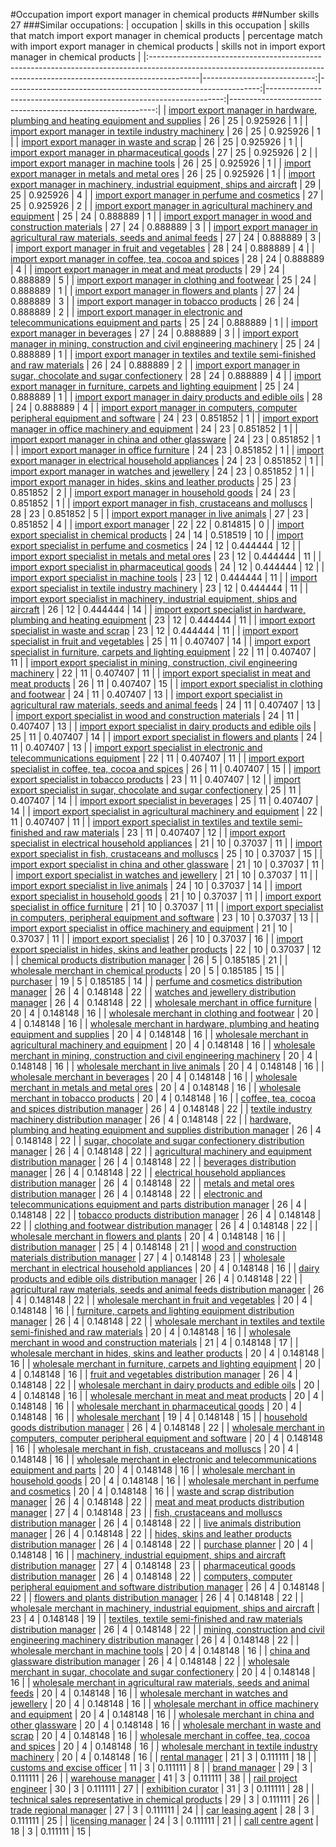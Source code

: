 #Occupation import export manager in chemical products
##Number skills 27
###Similar occupations:
| occupation                                                                                                                                                              |   skills in this occupation |   skills that match import export manager in chemical products |   percentage match with import export manager in chemical products |   skills not in import export manager in chemical products |
|:------------------------------------------------------------------------------------------------------------------------------------------------------------------------|----------------------------:|---------------------------------------------------------------:|-------------------------------------------------------------------:|-----------------------------------------------------------:|
| [import export manager in hardware, plumbing and heating equipment and supplies](import_export_manager_in_hardware,_plumbing_and_heating_equipment_and_supplies.md)     |                          26 |                                                             25 |                                                           0.925926 |                                                          1 |
| [import export manager in textile industry machinery](import_export_manager_in_textile_industry_machinery.md)                                                           |                          26 |                                                             25 |                                                           0.925926 |                                                          1 |
| [import export manager in waste and scrap](import_export_manager_in_waste_and_scrap.md)                                                                                 |                          26 |                                                             25 |                                                           0.925926 |                                                          1 |
| [import export manager in pharmaceutical goods](import_export_manager_in_pharmaceutical_goods.md)                                                                       |                          27 |                                                             25 |                                                           0.925926 |                                                          2 |
| [import export manager in machine tools](import_export_manager_in_machine_tools.md)                                                                                     |                          26 |                                                             25 |                                                           0.925926 |                                                          1 |
| [import export manager in metals and metal ores](import_export_manager_in_metals_and_metal_ores.md)                                                                     |                          26 |                                                             25 |                                                           0.925926 |                                                          1 |
| [import export manager in machinery, industrial equipment, ships and aircraft](import_export_manager_in_machinery,_industrial_equipment,_ships_and_aircraft.md)         |                          29 |                                                             25 |                                                           0.925926 |                                                          4 |
| [import export manager in perfume and cosmetics](import_export_manager_in_perfume_and_cosmetics.md)                                                                     |                          27 |                                                             25 |                                                           0.925926 |                                                          2 |
| [import export manager in agricultural machinery and equipment](import_export_manager_in_agricultural_machinery_and_equipment.md)                                       |                          25 |                                                             24 |                                                           0.888889 |                                                          1 |
| [import export manager in wood and construction materials](import_export_manager_in_wood_and_construction_materials.md)                                                 |                          27 |                                                             24 |                                                           0.888889 |                                                          3 |
| [import export manager in agricultural raw materials, seeds and animal feeds](import_export_manager_in_agricultural_raw_materials,_seeds_and_animal_feeds.md)           |                          27 |                                                             24 |                                                           0.888889 |                                                          3 |
| [import export manager in fruit and vegetables](import_export_manager_in_fruit_and_vegetables.md)                                                                       |                          28 |                                                             24 |                                                           0.888889 |                                                          4 |
| [import export manager in coffee, tea, cocoa and spices](import_export_manager_in_coffee,_tea,_cocoa_and_spices.md)                                                     |                          28 |                                                             24 |                                                           0.888889 |                                                          4 |
| [import export manager in meat and meat products](import_export_manager_in_meat_and_meat_products.md)                                                                   |                          29 |                                                             24 |                                                           0.888889 |                                                          5 |
| [import export manager in clothing and footwear](import_export_manager_in_clothing_and_footwear.md)                                                                     |                          25 |                                                             24 |                                                           0.888889 |                                                          1 |
| [import export manager in flowers and plants](import_export_manager_in_flowers_and_plants.md)                                                                           |                          27 |                                                             24 |                                                           0.888889 |                                                          3 |
| [import export manager in tobacco products](import_export_manager_in_tobacco_products.md)                                                                               |                          26 |                                                             24 |                                                           0.888889 |                                                          2 |
| [import export manager in electronic and telecommunications equipment and parts](import_export_manager_in_electronic_and_telecommunications_equipment_and_parts.md)     |                          25 |                                                             24 |                                                           0.888889 |                                                          1 |
| [import export manager in beverages](import_export_manager_in_beverages.md)                                                                                             |                          27 |                                                             24 |                                                           0.888889 |                                                          3 |
| [import export manager in mining, construction and civil engineering machinery](import_export_manager_in_mining,_construction_and_civil_engineering_machinery.md)       |                          25 |                                                             24 |                                                           0.888889 |                                                          1 |
| [import export manager in textiles and textile semi-finished and raw materials](import_export_manager_in_textiles_and_textile_semi-finished_and_raw_materials.md)       |                          26 |                                                             24 |                                                           0.888889 |                                                          2 |
| [import export manager in sugar, chocolate and sugar confectionery](import_export_manager_in_sugar,_chocolate_and_sugar_confectionery.md)                               |                          28 |                                                             24 |                                                           0.888889 |                                                          4 |
| [import export manager in furniture, carpets and lighting equipment](import_export_manager_in_furniture,_carpets_and_lighting_equipment.md)                             |                          25 |                                                             24 |                                                           0.888889 |                                                          1 |
| [import export manager in dairy products and edible oils](import_export_manager_in_dairy_products_and_edible_oils.md)                                                   |                          28 |                                                             24 |                                                           0.888889 |                                                          4 |
| [import export manager in computers, computer peripheral equipment and software](import_export_manager_in_computers,_computer_peripheral_equipment_and_software.md)     |                          24 |                                                             23 |                                                           0.851852 |                                                          1 |
| [import export manager in office machinery and equipment](import_export_manager_in_office_machinery_and_equipment.md)                                                   |                          24 |                                                             23 |                                                           0.851852 |                                                          1 |
| [import export manager in china and other glassware](import_export_manager_in_china_and_other_glassware.md)                                                             |                          24 |                                                             23 |                                                           0.851852 |                                                          1 |
| [import export manager in office furniture](import_export_manager_in_office_furniture.md)                                                                               |                          24 |                                                             23 |                                                           0.851852 |                                                          1 |
| [import export manager in electrical household appliances](import_export_manager_in_electrical_household_appliances.md)                                                 |                          24 |                                                             23 |                                                           0.851852 |                                                          1 |
| [import export manager in watches and jewellery](import_export_manager_in_watches_and_jewellery.md)                                                                     |                          24 |                                                             23 |                                                           0.851852 |                                                          1 |
| [import export manager in hides, skins and leather products](import_export_manager_in_hides,_skins_and_leather_products.md)                                             |                          25 |                                                             23 |                                                           0.851852 |                                                          2 |
| [import export manager in household goods](import_export_manager_in_household_goods.md)                                                                                 |                          24 |                                                             23 |                                                           0.851852 |                                                          1 |
| [import export manager in fish, crustaceans and molluscs](import_export_manager_in_fish,_crustaceans_and_molluscs.md)                                                   |                          28 |                                                             23 |                                                           0.851852 |                                                          5 |
| [import export manager in live animals](import_export_manager_in_live_animals.md)                                                                                       |                          27 |                                                             23 |                                                           0.851852 |                                                          4 |
| [import export manager](import_export_manager.md)                                                                                                                       |                          22 |                                                             22 |                                                           0.814815 |                                                          0 |
| [import export specialist in chemical products](import_export_specialist_in_chemical_products.md)                                                                       |                          24 |                                                             14 |                                                           0.518519 |                                                         10 |
| [import export specialist in perfume and cosmetics](import_export_specialist_in_perfume_and_cosmetics.md)                                                               |                          24 |                                                             12 |                                                           0.444444 |                                                         12 |
| [import export specialist in metals and metal ores](import_export_specialist_in_metals_and_metal_ores.md)                                                               |                          23 |                                                             12 |                                                           0.444444 |                                                         11 |
| [import export specialist in pharmaceutical goods](import_export_specialist_in_pharmaceutical_goods.md)                                                                 |                          24 |                                                             12 |                                                           0.444444 |                                                         12 |
| [import export specialist in machine tools](import_export_specialist_in_machine_tools.md)                                                                               |                          23 |                                                             12 |                                                           0.444444 |                                                         11 |
| [import export specialist in textile industry machinery](import_export_specialist_in_textile_industry_machinery.md)                                                     |                          23 |                                                             12 |                                                           0.444444 |                                                         11 |
| [import export specialist in machinery, industrial equipment, ships and aircraft](import_export_specialist_in_machinery,_industrial_equipment,_ships_and_aircraft.md)   |                          26 |                                                             12 |                                                           0.444444 |                                                         14 |
| [import export specialist in hardware, plumbing and heating equipment](import_export_specialist_in_hardware,_plumbing_and_heating_equipment.md)                         |                          23 |                                                             12 |                                                           0.444444 |                                                         11 |
| [import export specialist in waste and scrap](import_export_specialist_in_waste_and_scrap.md)                                                                           |                          23 |                                                             12 |                                                           0.444444 |                                                         11 |
| [import export specialist in fruit and vegetables](import_export_specialist_in_fruit_and_vegetables.md)                                                                 |                          25 |                                                             11 |                                                           0.407407 |                                                         14 |
| [import export specialist in furniture, carpets and lighting equipment](import_export_specialist_in_furniture,_carpets_and_lighting_equipment.md)                       |                          22 |                                                             11 |                                                           0.407407 |                                                         11 |
| [import export specialist in mining, construction, civil engineering machinery](import_export_specialist_in_mining,_construction,_civil_engineering_machinery.md)       |                          22 |                                                             11 |                                                           0.407407 |                                                         11 |
| [import export specialist in meat and meat products](import_export_specialist_in_meat_and_meat_products.md)                                                             |                          26 |                                                             11 |                                                           0.407407 |                                                         15 |
| [import export specialist in clothing and footwear](import_export_specialist_in_clothing_and_footwear.md)                                                               |                          24 |                                                             11 |                                                           0.407407 |                                                         13 |
| [import export specialist in agricultural raw materials, seeds and animal feeds](import_export_specialist_in_agricultural_raw_materials,_seeds_and_animal_feeds.md)     |                          24 |                                                             11 |                                                           0.407407 |                                                         13 |
| [import export specialist in wood and construction materials](import_export_specialist_in_wood_and_construction_materials.md)                                           |                          24 |                                                             11 |                                                           0.407407 |                                                         13 |
| [import export specialist in dairy products and edible oils](import_export_specialist_in_dairy_products_and_edible_oils.md)                                             |                          25 |                                                             11 |                                                           0.407407 |                                                         14 |
| [import export specialist in flowers and plants](import_export_specialist_in_flowers_and_plants.md)                                                                     |                          24 |                                                             11 |                                                           0.407407 |                                                         13 |
| [import export specialist in electronic and telecommunications equipment](import_export_specialist_in_electronic_and_telecommunications_equipment.md)                   |                          22 |                                                             11 |                                                           0.407407 |                                                         11 |
| [import export specialist in coffee, tea, cocoa and spices](import_export_specialist_in_coffee,_tea,_cocoa_and_spices.md)                                               |                          26 |                                                             11 |                                                           0.407407 |                                                         15 |
| [import export specialist in tobacco products](import_export_specialist_in_tobacco_products.md)                                                                         |                          23 |                                                             11 |                                                           0.407407 |                                                         12 |
| [import export specialist in sugar, chocolate and sugar confectionery](import_export_specialist_in_sugar,_chocolate_and_sugar_confectionery.md)                         |                          25 |                                                             11 |                                                           0.407407 |                                                         14 |
| [import export specialist in beverages](import_export_specialist_in_beverages.md)                                                                                       |                          25 |                                                             11 |                                                           0.407407 |                                                         14 |
| [import export specialist in agricultural machinery and equipment](import_export_specialist_in_agricultural_machinery_and_equipment.md)                                 |                          22 |                                                             11 |                                                           0.407407 |                                                         11 |
| [import export specialist in textiles and textile semi-finished and raw materials](import_export_specialist_in_textiles_and_textile_semi-finished_and_raw_materials.md) |                          23 |                                                             11 |                                                           0.407407 |                                                         12 |
| [import export specialist in electrical household appliances](import_export_specialist_in_electrical_household_appliances.md)                                           |                          21 |                                                             10 |                                                           0.37037  |                                                         11 |
| [import export specialist in  fish, crustaceans and molluscs](import_export_specialist_in__fish,_crustaceans_and_molluscs.md)                                           |                          25 |                                                             10 |                                                           0.37037  |                                                         15 |
| [import export specialist in china and other glassware](import_export_specialist_in_china_and_other_glassware.md)                                                       |                          21 |                                                             10 |                                                           0.37037  |                                                         11 |
| [import export specialist in watches and jewellery](import_export_specialist_in_watches_and_jewellery.md)                                                               |                          21 |                                                             10 |                                                           0.37037  |                                                         11 |
| [import export specialist in live animals](import_export_specialist_in_live_animals.md)                                                                                 |                          24 |                                                             10 |                                                           0.37037  |                                                         14 |
| [import export specialist in household goods](import_export_specialist_in_household_goods.md)                                                                           |                          21 |                                                             10 |                                                           0.37037  |                                                         11 |
| [import export specialist in office furniture](import_export_specialist_in_office_furniture.md)                                                                         |                          21 |                                                             10 |                                                           0.37037  |                                                         11 |
| [import export specialist in computers, peripheral equipment and software](import_export_specialist_in_computers,_peripheral_equipment_and_software.md)                 |                          23 |                                                             10 |                                                           0.37037  |                                                         13 |
| [import export specialist in office machinery and equipment](import_export_specialist_in_office_machinery_and_equipment.md)                                             |                          21 |                                                             10 |                                                           0.37037  |                                                         11 |
| [import export specialist](import_export_specialist.md)                                                                                                                 |                          26 |                                                             10 |                                                           0.37037  |                                                         16 |
| [import export specialist in hides, skins and leather products](import_export_specialist_in_hides,_skins_and_leather_products.md)                                       |                          22 |                                                             10 |                                                           0.37037  |                                                         12 |
| [chemical products distribution manager](chemical_products_distribution_manager.md)                                                                                     |                          26 |                                                              5 |                                                           0.185185 |                                                         21 |
| [wholesale merchant in chemical products](wholesale_merchant_in_chemical_products.md)                                                                                   |                          20 |                                                              5 |                                                           0.185185 |                                                         15 |
| [purchaser](purchaser.md)                                                                                                                                               |                          19 |                                                              5 |                                                           0.185185 |                                                         14 |
| [perfume and cosmetics distribution manager](perfume_and_cosmetics_distribution_manager.md)                                                                             |                          26 |                                                              4 |                                                           0.148148 |                                                         22 |
| [watches and jewellery distribution manager](watches_and_jewellery_distribution_manager.md)                                                                             |                          26 |                                                              4 |                                                           0.148148 |                                                         22 |
| [wholesale merchant in office furniture](wholesale_merchant_in_office_furniture.md)                                                                                     |                          20 |                                                              4 |                                                           0.148148 |                                                         16 |
| [wholesale merchant in clothing and footwear](wholesale_merchant_in_clothing_and_footwear.md)                                                                           |                          20 |                                                              4 |                                                           0.148148 |                                                         16 |
| [wholesale merchant in hardware, plumbing and heating equipment and supplies](wholesale_merchant_in_hardware,_plumbing_and_heating_equipment_and_supplies.md)           |                          20 |                                                              4 |                                                           0.148148 |                                                         16 |
| [wholesale merchant in agricultural machinery and equipment](wholesale_merchant_in_agricultural_machinery_and_equipment.md)                                             |                          20 |                                                              4 |                                                           0.148148 |                                                         16 |
| [wholesale merchant in mining, construction and civil engineering machinery](wholesale_merchant_in_mining,_construction_and_civil_engineering_machinery.md)             |                          20 |                                                              4 |                                                           0.148148 |                                                         16 |
| [wholesale merchant in live animals](wholesale_merchant_in_live_animals.md)                                                                                             |                          20 |                                                              4 |                                                           0.148148 |                                                         16 |
| [wholesale merchant in beverages](wholesale_merchant_in_beverages.md)                                                                                                   |                          20 |                                                              4 |                                                           0.148148 |                                                         16 |
| [wholesale merchant in metals and metal ores](wholesale_merchant_in_metals_and_metal_ores.md)                                                                           |                          20 |                                                              4 |                                                           0.148148 |                                                         16 |
| [wholesale merchant in tobacco products](wholesale_merchant_in_tobacco_products.md)                                                                                     |                          20 |                                                              4 |                                                           0.148148 |                                                         16 |
| [coffee, tea, cocoa and spices distribution manager](coffee,_tea,_cocoa_and_spices_distribution_manager.md)                                                             |                          26 |                                                              4 |                                                           0.148148 |                                                         22 |
| [textile industry machinery distribution manager](textile_industry_machinery_distribution_manager.md)                                                                   |                          26 |                                                              4 |                                                           0.148148 |                                                         22 |
| [hardware, plumbing and heating equipment and supplies distribution manager](hardware,_plumbing_and_heating_equipment_and_supplies_distribution_manager.md)             |                          26 |                                                              4 |                                                           0.148148 |                                                         22 |
| [sugar, chocolate and sugar confectionery distribution manager](sugar,_chocolate_and_sugar_confectionery_distribution_manager.md)                                       |                          26 |                                                              4 |                                                           0.148148 |                                                         22 |
| [agricultural machinery and equipment distribution manager](agricultural_machinery_and_equipment_distribution_manager.md)                                               |                          26 |                                                              4 |                                                           0.148148 |                                                         22 |
| [beverages distribution manager](beverages_distribution_manager.md)                                                                                                     |                          26 |                                                              4 |                                                           0.148148 |                                                         22 |
| [electrical household appliances distribution manager](electrical_household_appliances_distribution_manager.md)                                                         |                          26 |                                                              4 |                                                           0.148148 |                                                         22 |
| [metals and metal ores distribution manager](metals_and_metal_ores_distribution_manager.md)                                                                             |                          26 |                                                              4 |                                                           0.148148 |                                                         22 |
| [electronic and telecommunications equipment and parts distribution manager](electronic_and_telecommunications_equipment_and_parts_distribution_manager.md)             |                          26 |                                                              4 |                                                           0.148148 |                                                         22 |
| [tobacco products distribution manager](tobacco_products_distribution_manager.md)                                                                                       |                          26 |                                                              4 |                                                           0.148148 |                                                         22 |
| [clothing and footwear distribution manager](clothing_and_footwear_distribution_manager.md)                                                                             |                          26 |                                                              4 |                                                           0.148148 |                                                         22 |
| [wholesale merchant in flowers and plants](wholesale_merchant_in_flowers_and_plants.md)                                                                                 |                          20 |                                                              4 |                                                           0.148148 |                                                         16 |
| [distribution manager](distribution_manager.md)                                                                                                                         |                          25 |                                                              4 |                                                           0.148148 |                                                         21 |
| [wood and construction materials distribution manager](wood_and_construction_materials_distribution_manager.md)                                                         |                          27 |                                                              4 |                                                           0.148148 |                                                         23 |
| [wholesale merchant in electrical household appliances](wholesale_merchant_in_electrical_household_appliances.md)                                                       |                          20 |                                                              4 |                                                           0.148148 |                                                         16 |
| [dairy products and edible oils distribution manager](dairy_products_and_edible_oils_distribution_manager.md)                                                           |                          26 |                                                              4 |                                                           0.148148 |                                                         22 |
| [agricultural raw materials, seeds and animal feeds distribution manager](agricultural_raw_materials,_seeds_and_animal_feeds_distribution_manager.md)                   |                          26 |                                                              4 |                                                           0.148148 |                                                         22 |
| [wholesale merchant in fruit and vegetables](wholesale_merchant_in_fruit_and_vegetables.md)                                                                             |                          20 |                                                              4 |                                                           0.148148 |                                                         16 |
| [furniture, carpets and lighting equipment distribution manager](furniture,_carpets_and_lighting_equipment_distribution_manager.md)                                     |                          26 |                                                              4 |                                                           0.148148 |                                                         22 |
| [wholesale merchant in textiles and textile semi-finished and raw materials](wholesale_merchant_in_textiles_and_textile_semi-finished_and_raw_materials.md)             |                          20 |                                                              4 |                                                           0.148148 |                                                         16 |
| [wholesale merchant in wood and construction materials](wholesale_merchant_in_wood_and_construction_materials.md)                                                       |                          21 |                                                              4 |                                                           0.148148 |                                                         17 |
| [wholesale merchant in hides, skins and leather products](wholesale_merchant_in_hides,_skins_and_leather_products.md)                                                   |                          20 |                                                              4 |                                                           0.148148 |                                                         16 |
| [wholesale merchant in furniture, carpets and lighting equipment](wholesale_merchant_in_furniture,_carpets_and_lighting_equipment.md)                                   |                          20 |                                                              4 |                                                           0.148148 |                                                         16 |
| [fruit and vegetables distribution manager](fruit_and_vegetables_distribution_manager.md)                                                                               |                          26 |                                                              4 |                                                           0.148148 |                                                         22 |
| [wholesale merchant in dairy products and edible oils](wholesale_merchant_in_dairy_products_and_edible_oils.md)                                                         |                          20 |                                                              4 |                                                           0.148148 |                                                         16 |
| [wholesale merchant in meat and meat products](wholesale_merchant_in_meat_and_meat_products.md)                                                                         |                          20 |                                                              4 |                                                           0.148148 |                                                         16 |
| [wholesale merchant in pharmaceutical goods](wholesale_merchant_in_pharmaceutical_goods.md)                                                                             |                          20 |                                                              4 |                                                           0.148148 |                                                         16 |
| [wholesale merchant](wholesale_merchant.md)                                                                                                                             |                          19 |                                                              4 |                                                           0.148148 |                                                         15 |
| [household goods distribution manager](household_goods_distribution_manager.md)                                                                                         |                          26 |                                                              4 |                                                           0.148148 |                                                         22 |
| [wholesale merchant in computers, computer peripheral equipment and software](wholesale_merchant_in_computers,_computer_peripheral_equipment_and_software.md)           |                          20 |                                                              4 |                                                           0.148148 |                                                         16 |
| [wholesale merchant in fish, crustaceans and molluscs](wholesale_merchant_in_fish,_crustaceans_and_molluscs.md)                                                         |                          20 |                                                              4 |                                                           0.148148 |                                                         16 |
| [wholesale merchant in electronic and telecommunications equipment and parts](wholesale_merchant_in_electronic_and_telecommunications_equipment_and_parts.md)           |                          20 |                                                              4 |                                                           0.148148 |                                                         16 |
| [wholesale merchant in household goods](wholesale_merchant_in_household_goods.md)                                                                                       |                          20 |                                                              4 |                                                           0.148148 |                                                         16 |
| [wholesale merchant in perfume and cosmetics](wholesale_merchant_in_perfume_and_cosmetics.md)                                                                           |                          20 |                                                              4 |                                                           0.148148 |                                                         16 |
| [waste and scrap distribution manager](waste_and_scrap_distribution_manager.md)                                                                                         |                          26 |                                                              4 |                                                           0.148148 |                                                         22 |
| [meat and meat products distribution manager](meat_and_meat_products_distribution_manager.md)                                                                           |                          27 |                                                              4 |                                                           0.148148 |                                                         23 |
| [fish, crustaceans and molluscs distribution manager](fish,_crustaceans_and_molluscs_distribution_manager.md)                                                           |                          26 |                                                              4 |                                                           0.148148 |                                                         22 |
| [live animals distribution manager](live_animals_distribution_manager.md)                                                                                               |                          26 |                                                              4 |                                                           0.148148 |                                                         22 |
| [hides, skins and leather products distribution manager](hides,_skins_and_leather_products_distribution_manager.md)                                                     |                          26 |                                                              4 |                                                           0.148148 |                                                         22 |
| [purchase planner](purchase_planner.md)                                                                                                                                 |                          20 |                                                              4 |                                                           0.148148 |                                                         16 |
| [machinery, industrial equipment, ships and aircraft distribution manager](machinery,_industrial_equipment,_ships_and_aircraft_distribution_manager.md)                 |                          27 |                                                              4 |                                                           0.148148 |                                                         23 |
| [pharmaceutical goods distribution manager](pharmaceutical_goods_distribution_manager.md)                                                                               |                          26 |                                                              4 |                                                           0.148148 |                                                         22 |
| [computers, computer peripheral equipment and software distribution manager](computers,_computer_peripheral_equipment_and_software_distribution_manager.md)             |                          26 |                                                              4 |                                                           0.148148 |                                                         22 |
| [flowers and plants distribution manager](flowers_and_plants_distribution_manager.md)                                                                                   |                          26 |                                                              4 |                                                           0.148148 |                                                         22 |
| [wholesale merchant in machinery, industrial equipment, ships and aircraft](wholesale_merchant_in_machinery,_industrial_equipment,_ships_and_aircraft.md)               |                          23 |                                                              4 |                                                           0.148148 |                                                         19 |
| [textiles, textile semi-finished and raw materials distribution manager](textiles,_textile_semi-finished_and_raw_materials_distribution_manager.md)                     |                          26 |                                                              4 |                                                           0.148148 |                                                         22 |
| [mining, construction and civil engineering machinery distribution manager](mining,_construction_and_civil_engineering_machinery_distribution_manager.md)               |                          26 |                                                              4 |                                                           0.148148 |                                                         22 |
| [wholesale merchant in machine tools](wholesale_merchant_in_machine_tools.md)                                                                                           |                          20 |                                                              4 |                                                           0.148148 |                                                         16 |
| [china and glassware distribution manager](china_and_glassware_distribution_manager.md)                                                                                 |                          26 |                                                              4 |                                                           0.148148 |                                                         22 |
| [wholesale merchant in sugar, chocolate and sugar confectionery](wholesale_merchant_in_sugar,_chocolate_and_sugar_confectionery.md)                                     |                          20 |                                                              4 |                                                           0.148148 |                                                         16 |
| [wholesale merchant in agricultural raw materials, seeds and animal feeds](wholesale_merchant_in_agricultural_raw_materials,_seeds_and_animal_feeds.md)                 |                          20 |                                                              4 |                                                           0.148148 |                                                         16 |
| [wholesale merchant in watches and jewellery](wholesale_merchant_in_watches_and_jewellery.md)                                                                           |                          20 |                                                              4 |                                                           0.148148 |                                                         16 |
| [wholesale merchant in office machinery and equipment](wholesale_merchant_in_office_machinery_and_equipment.md)                                                         |                          20 |                                                              4 |                                                           0.148148 |                                                         16 |
| [wholesale merchant in china and other glassware](wholesale_merchant_in_china_and_other_glassware.md)                                                                   |                          20 |                                                              4 |                                                           0.148148 |                                                         16 |
| [wholesale merchant in waste and scrap](wholesale_merchant_in_waste_and_scrap.md)                                                                                       |                          20 |                                                              4 |                                                           0.148148 |                                                         16 |
| [wholesale merchant in coffee, tea, cocoa and spices](wholesale_merchant_in_coffee,_tea,_cocoa_and_spices.md)                                                           |                          20 |                                                              4 |                                                           0.148148 |                                                         16 |
| [wholesale merchant in textile industry machinery](wholesale_merchant_in_textile_industry_machinery.md)                                                                 |                          20 |                                                              4 |                                                           0.148148 |                                                         16 |
| [rental manager](rental_manager.md)                                                                                                                                     |                          21 |                                                              3 |                                                           0.111111 |                                                         18 |
| [customs and excise officer](customs_and_excise_officer.md)                                                                                                             |                          11 |                                                              3 |                                                           0.111111 |                                                          8 |
| [brand manager](brand_manager.md)                                                                                                                                       |                          29 |                                                              3 |                                                           0.111111 |                                                         26 |
| [warehouse manager](warehouse_manager.md)                                                                                                                               |                          41 |                                                              3 |                                                           0.111111 |                                                         38 |
| [rail project engineer](rail_project_engineer.md)                                                                                                                       |                          30 |                                                              3 |                                                           0.111111 |                                                         27 |
| [exhibition curator](exhibition_curator.md)                                                                                                                             |                          31 |                                                              3 |                                                           0.111111 |                                                         28 |
| [technical sales representative in chemical products](technical_sales_representative_in_chemical_products.md)                                                           |                          29 |                                                              3 |                                                           0.111111 |                                                         26 |
| [trade regional manager](trade_regional_manager.md)                                                                                                                     |                          27 |                                                              3 |                                                           0.111111 |                                                         24 |
| [car leasing agent](car_leasing_agent.md)                                                                                                                               |                          28 |                                                              3 |                                                           0.111111 |                                                         25 |
| [licensing manager](licensing_manager.md)                                                                                                                               |                          24 |                                                              3 |                                                           0.111111 |                                                         21 |
| [call centre agent](call_centre_agent.md)                                                                                                                               |                          18 |                                                              3 |                                                           0.111111 |                                                         15 |
